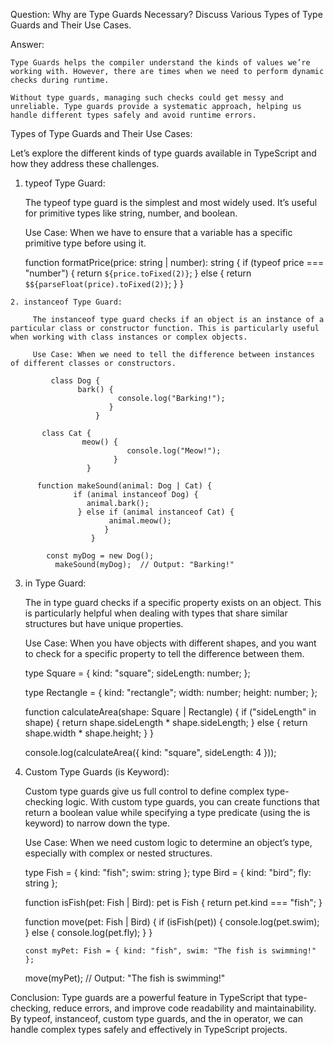 Question: Why are Type Guards Necessary? Discuss Various Types of Type Guards and Their Use Cases.

Answer: 

    Type Guards helps the compiler understand the kinds of values we’re working with. However, there are times when we need to perform dynamic checks during runtime. 

    Without type guards, managing such checks could get messy and unreliable. Type guards provide a systematic approach, helping us handle different types safely and avoid runtime errors.

Types of Type Guards and Their Use Cases:

   Let’s explore the different kinds of type guards available in TypeScript and how they address these challenges.

   1. typeof Type Guard:

       The typeof type guard is the simplest and most widely used. It’s useful for primitive types like string, number, and boolean.

        Use Case: When we have  to ensure that a variable has a specific primitive type before using it.

        function formatPrice(price: string | number): string {
       if (typeof price === "number") {
               return `${price.toFixed(2)}`;
                  } else {
                    return `$${parseFloat(price).toFixed(2)}`;
                  }
          }


    2. instanceof Type Guard:

         The instanceof type guard checks if an object is an instance of a particular class or constructor function. This is particularly useful when working with class instances or complex objects.

         Use Case: When we need to tell the difference between instances of different classes or constructors.    

             class Dog {
                   bark() {
                            console.log("Barking!");
                          }
                       }

           class Cat {
                    meow() {
                              console.log("Meow!");
                           }
                     }

          function makeSound(animal: Dog | Cat) {
                  if (animal instanceof Dog) {
                     animal.bark();
                   } else if (animal instanceof Cat) {
                          animal.meow();
                         }
                      }

            const myDog = new Dog();
              makeSound(myDog);  // Output: "Barking!"


  3. in Type Guard:

      The in type guard checks if a specific property exists on an object. This is particularly helpful when dealing with types that share similar structures but have unique properties.

       Use Case: When you have objects with different shapes, and you want to check for a specific property to tell the difference between them.    

        type Square = {
                        kind: "square";
                        sideLength: number;
                      };

      type Rectangle = {
                        kind: "rectangle";
                        width: number;
                        height: number;
                        };

        function calculateArea(shape: Square | Rectangle) {
              if ("sideLength" in shape) {
                  return shape.sideLength * shape.sideLength;
              } else {
               return shape.width * shape.height;
             }
          }

      console.log(calculateArea({ kind: "square", sideLength: 4 })); 
       

  4. Custom Type Guards (is Keyword):

     Custom type guards give us full control to define complex type-checking logic. With custom type guards, you can create functions that return a boolean value while specifying a type predicate (using the is keyword) to narrow down the type.

     Use Case: When we need custom logic to determine an object’s type, especially with complex or nested structures.  

        type Fish = { kind: "fish"; swim: string };
        type Bird = { kind: "bird"; fly: string };

       function isFish(pet: Fish | Bird): pet is Fish {
               return pet.kind === "fish";
            }

       function move(pet: Fish | Bird) {
               if (isFish(pet)) {
                    console.log(pet.swim);
                  } else {
                    console.log(pet.fly);
                  }
               }

         const myPet: Fish = { kind: "fish", swim: "The fish is swimming!" };
        move(myPet);  // Output: "The fish is swimming!"
  
     
  Conclusion:
     Type guards are a powerful feature in TypeScript that type-checking, reduce errors, and improve code readability and maintainability. By typeof, instanceof, custom type guards, and the in operator, we can handle complex types safely and effectively in TypeScript projects.